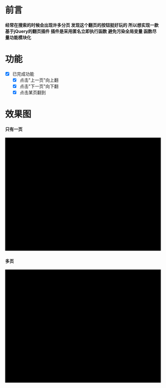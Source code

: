 # 前言
#### 经常在搜索的时候会出现许多分页 发现这个翻页的按钮挺好玩的 所以想实现一款基于jQuery的翻页插件 插件是采用匿名立即执行函数 避免污染全局变量 函数尽量功能模块化 
# 功能
- [x] 已完成功能
  - [x] 点击"上一页"向上翻
  - [x] 点击"下一页"向下翻
  - [x] 点击某页翻到
# 效果图
#### 只有一页
![image](https://github.com/cxuhwiuefhuefu/pagePlugin/blob/master/image/page1.gif)
#### 多页
![image2](https://github.com/cxuhwiuefhuefu/pagePlugin/blob/master/image/page2.gif)
